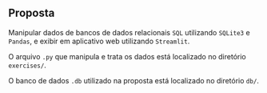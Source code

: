 <h2>Proposta</h2>

<p>Manipular dados de bancos de dados relacionais <code>SQL</code> utilizando <code>SQLite3</code> e <code>Pandas</code>, e exibir em aplicativo web utilizando <code>Streamlit</code>.</p> 

<p>O arquivo <code>.py</code> que manipula e trata os dados está localizado no diretório <code>exercises/</code>.</p>

<p>O banco de dados <code>.db</code> utilizado na proposta está localizado no diretório <code>db/</code>.</p>

